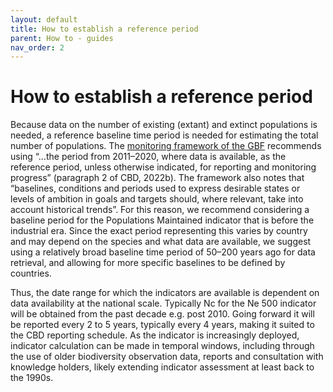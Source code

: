 ```yaml
---
layout: default
title: How to establish a reference period
parent: How to - guides 
nav_order: 2
---
```


# How to establish a reference period

Because data on the number of existing (extant) and extinct populations is needed, a reference baseline time period is needed for estimating the total number of populations. The [monitoring framework of the GBF](https://www.cbd.int/doc/decisions/cop-15/cop-15-dec-05-en.pdf) recommends using “…the period from 2011–2020, where data is available, as the reference period, unless otherwise indicated, for reporting and monitoring progress” (paragraph 2 of CBD, 2022b). The framework also notes that “baselines, conditions and periods used to express desirable states or levels of ambition in goals and targets should, where relevant, take into account historical trends”. For this reason, we recommend considering a baseline period for the Populations Maintained indicator that is before the industrial era. Since the exact period representing this varies by country and may depend on the species and what data are available, we suggest using a relatively broad baseline time period of 50–200 years ago for data retrieval, and allowing for more specific baselines to be defined by countries.

Thus, the date range for which the indicators are available is dependent on data availability at the national scale.  Typically Nc for the Ne 500 indicator will be obtained from the past decade e.g. post 2010.  Going forward it will be reported every 2 to 5 years, typically every 4 years, making it suited to the CBD reporting schedule. As the indicator is increasingly deployed, indicator calculation can be made in temporal windows, including through the use of older biodiversity observation data, reports and consultation with knowledge holders, likely extending indicator assessment at least back to the 1990s.

